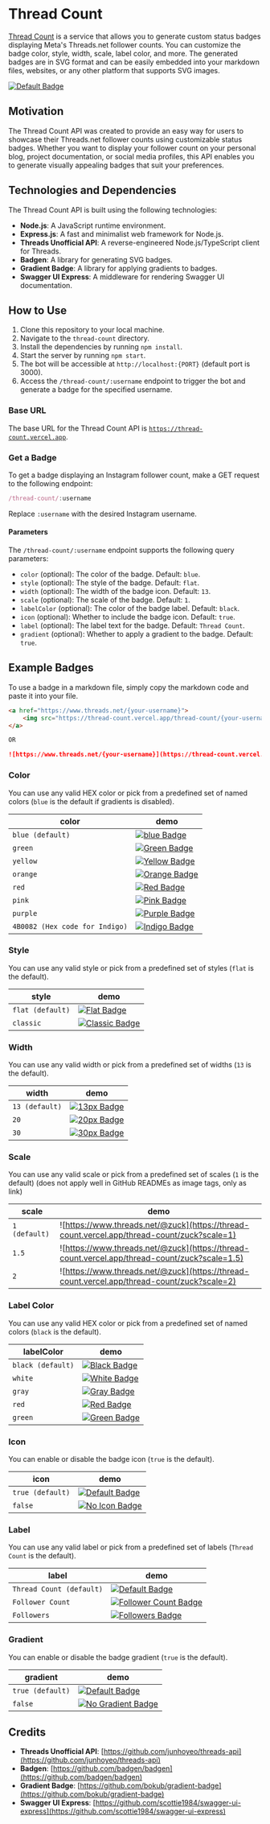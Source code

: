 # Thread Count 

[Thread Count](https://thread-count.vercel.app/) is a service that allows you to generate custom status badges displaying Meta's Threads.net follower counts. You can customize the badge color, style, width, scale, label color, and more. The generated badges are in SVG format and can be easily embedded into your markdown files, websites, or any other platform that supports SVG images.

<a href="https://www.threads.net/@zuck"><img src="https://thread-count.vercel.app/thread-count/zuck" alt="Default Badge"></a>

## Motivation

The Thread Count API was created to provide an easy way for users to showcase their Threads.net follower counts using customizable status badges. Whether you want to display your follower count on your personal blog, project documentation, or social media profiles, this API enables you to generate visually appealing badges that suit your preferences.

## Technologies and Dependencies

The Thread Count API is built using the following technologies:

- **Node.js**: A JavaScript runtime environment.
- **Express.js**: A fast and minimalist web framework for Node.js.
- **Threads Unofficial API**: A reverse-engineered Node.js/TypeScript client for Threads.
- **Badgen**: A library for generating SVG badges.
- **Gradient Badge**: A library for applying gradients to badges.
- **Swagger UI Express**: A middleware for rendering Swagger UI documentation.

## How to Use

1. Clone this repository to your local machine.
2. Navigate to the `thread-count` directory.
3. Install the dependencies by running `npm install`.
4. Start the server by running `npm start`.
5. The bot will be accessible at `http://localhost:{PORT}` (default port is 3000).
6. Access the `/thread-count/:username` endpoint to trigger the bot and generate a badge for the specified username.

### Base URL

The base URL for the Thread Count API is [`https://thread-count.vercel.app`](https://thread-count.vercel.app).

### Get a Badge

To get a badge displaying an Instagram follower count, make a GET request to the following endpoint:
```js
/thread-count/:username
```
Replace `:username` with the desired Instagram username.

#### Parameters

The `/thread-count/:username` endpoint supports the following query parameters:

- `color` (optional): The color of the badge. Default: `blue`.
- `style` (optional): The style of the badge. Default: `flat`.
- `width` (optional): The width of the badge icon. Default: `13`.
- `scale` (optional): The scale of the badge. Default: `1`.
- `labelColor` (optional): The color of the badge label. Default: `black`.
- `icon` (optional): Whether to include the badge icon. Default: `true`.
- `label` (optional): The label text for the badge. Default: `Thread Count`.
- `gradient` (optional): Whether to apply a gradient to the badge. Default: `true`.

## Example Badges

To use a badge in a markdown file, simply copy the markdown code and paste it into your file.
```markdown
<a href="https://www.threads.net/{your-username}">
    <img src="https://thread-count.vercel.app/thread-count/{your-username}" alt="My Thread Count">
</a>

OR

![https://www.threads.net/{your-username}](https://thread-count.vercel.app/thread-count/{your-username})
```

### Color

You can use any valid HEX color or pick from a predefined set of named colors (`blue` is the default if gradients is disabled).

| color | demo |
| ----- | ---- |
| `blue (default)` | <a href="https://www.threads.net/@zuck"><img src="https://thread-count.vercel.app/thread-count/zuck?gradient=false&color=blue" alt="blue Badge"></a> |
| `green` | <a href="https://www.threads.net/@zuck"><img src="https://thread-count.vercel.app/thread-count/zuck?gradient=false&color=green" alt="Green Badge"></a> |
| `yellow` | <a href="https://www.threads.net/@zuck"><img src="https://thread-count.vercel.app/thread-count/zuck?gradient=false&color=yellow" alt="Yellow Badge"></a> |
| `orange` | <a href="https://www.threads.net/@zuck"><img src="https://thread-count.vercel.app/thread-count/zuck?gradient=false&color=orange" alt="Orange Badge"></a> |
| `red` | <a href="https://www.threads.net/@zuck"><img src="https://thread-count.vercel.app/thread-count/zuck?gradient=false&color=red" alt="Red Badge"></a> |
| `pink` | <a href="https://www.threads.net/@zuck"><img src="https://thread-count.vercel.app/thread-count/zuck?gradient=false&color=pink" alt="Pink Badge"></a> |
| `purple` | <a href="https://www.threads.net/@zuck"><img src="https://thread-count.vercel.app/thread-count/zuck?gradient=false&color=purple" alt="Purple Badge"></a> |
| `4B0082 (Hex code for Indigo)` | <a href="https://www.threads.net/@zuck"><img src="https://thread-count.vercel.app/thread-count/zuck?gradient=false&color=4B0082" alt="Indigo Badge"></a> |

### Style

You can use any valid style or pick from a predefined set of styles (`flat` is the default).

| style | demo |
| ----- | ---- |
| `flat (default)` | <a href="https://www.threads.net/@zuck"><img src="https://thread-count.vercel.app/thread-count/zuck?style=flat" alt="Flat Badge"></a> |
| `classic` | <a href="https://www.threads.net/@zuck"><img src="https://thread-count.vercel.app/thread-count/zuck?style=classic" alt="Classic Badge"></a> |

### Width

You can use any valid width or pick from a predefined set of widths (`13` is the default).

| width | demo |
| ----- | ---- |
| `13 (default)` | <a href="https://www.threads.net/@zuck"><img src="https://thread-count.vercel.app/thread-count/zuck?width=13" alt="13px Badge"></a> |
| `20` | <a href="https://www.threads.net/@zuck"><img src="https://thread-count.vercel.app/thread-count/zuck?width=20" alt="20px Badge"></a> |
| `30` | <a href="https://www.threads.net/@zuck"><img src="https://thread-count.vercel.app/thread-count/zuck?width=30" alt="30px Badge"></a> |

### Scale

You can use any valid scale or pick from a predefined set of scales (`1` is the default) (does not apply well in GitHub READMEs as image tags, only as link)

| scale | demo |
| ----- | ---- |
| `1 (default)` | ![https://www.threads.net/@zuck](https://thread-count.vercel.app/thread-count/zuck?scale=1) |
| `1.5` | ![https://www.threads.net/@zuck](https://thread-count.vercel.app/thread-count/zuck?scale=1.5) |
| `2` | ![https://www.threads.net/@zuck](https://thread-count.vercel.app/thread-count/zuck?scale=2) |

### Label Color

You can use any valid HEX color or pick from a predefined set of named colors (`black` is the default).

| labelColor | demo |
| ---------- | ---- |
| `black (default)` | <a href="https://www.threads.net/@zuck"><img src="https://thread-count.vercel.app/thread-count/zuck?labelColor=black" alt="Black Badge"></a> |
| `white` | <a href="https://www.threads.net/@zuck"><img src="https://thread-count.vercel.app/thread-count/zuck?labelColor=white" alt="White Badge"></a> |
| `gray` | <a href="https://www.threads.net/@zuck"><img src="https://thread-count.vercel.app/thread-count/zuck?labelColor=gray" alt="Gray Badge"></a> |
| `red` | <a href="https://www.threads.net/@zuck"><img src="https://thread-count.vercel.app/thread-count/zuck?labelColor=red" alt="Red Badge"></a> |
| `green` | <a href="https://www.threads.net/@zuck"><img src="https://thread-count.vercel.app/thread-count/zuck?labelColor=green" alt="Green Badge"></a> |

### Icon

You can enable or disable the badge icon (`true` is the default).

| icon | demo |
| ---- | ---- |
| `true (default)` | <a href="https://www.threads.net/@zuck"><img src="https://thread-count.vercel.app/thread-count/zuck" alt="Default Badge"></a> |
| `false` | <a href="https://www.threads.net/@zuck"><img src="https://thread-count.vercel.app/thread-count/zuck?icon=false" alt="No Icon Badge"></a> |

### Label

You can use any valid label or pick from a predefined set of labels (`Thread Count` is the default).

| label | demo |
| ----- | ---- |
| `Thread Count (default)` | <a href="https://www.threads.net/@zuck"><img src="https://thread-count.vercel.app/thread-count/zuck" alt="Default Badge"></a> |
| `Follower Count` | <a href="https://www.threads.net/@zuck"><img src="https://thread-count.vercel.app/thread-count/zuck?label=Follower%20Count" alt="Follower Count Badge"></a> |
| `Followers` | <a href="https://www.threads.net/@zuck"><img src="https://thread-count.vercel.app/thread-count/zuck?label=Followers" alt="Followers Badge"></a> |

### Gradient

You can enable or disable the badge gradient (`true` is the default).

| gradient | demo |
| -------- | ---- |
| `true (default)` | <a href="https://www.threads.net/@zuck"><img src="https://thread-count.vercel.app/thread-count/zuck" alt="Default Badge"></a> |
| `false` | <a href="https://www.threads.net/@zuck"><img src="https://thread-count.vercel.app/thread-count/zuck?gradient=false" alt="No Gradient Badge"></a> |

## Credits

- **Threads Unofficial API**: [https://github.com/junhoyeo/threads-api](https://github.com/junhoyeo/threads-api)
- **Badgen**: [https://github.com/badgen/badgen](https://github.com/badgen/badgen)
- **Gradient Badge**: [https://github.com/bokub/gradient-badge](https://github.com/bokub/gradient-badge)
- **Swagger UI Express**: [https://github.com/scottie1984/swagger-ui-express](https://github.com/scottie1984/swagger-ui-express)
